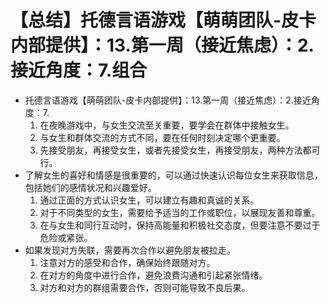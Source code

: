 # 【总结】托德言语游戏【萌萌团队-皮卡内部提供】：13.第一周（接近焦虑）：2.接近角度：7.组合

-   托德言语游戏【萌萌团队-皮卡内部提供】：13.第一周（接近焦虑）：2.接近角度：7.
    1.  在夜晚游戏中，与女生交流至关重要，要学会在群体中接触女生。
    2.  与女生和群体交流的方式不同，要在任何时刻决定哪个更重要。
    3.  先接受朋友，再接受女生，或者先接受女生，再接受朋友，两种方法都可行。
-   了解女生的喜好和情感是很重要的，可以通过快速认识每位女生来获取信息，包括她们的感情状况和兴趣爱好。
    1.  通过正面的方式认识女生，可以建立有趣和真诚的关系。
    2.  对于不同类型的女生，需要给予适当的工作或职位，以展现友善和尊重。
    3.  在与女生和同行互动时，保持高能量和积极社交态度，但要注意不要过于危险或紧张。
-   如果发现对方失联，需要再次合作以避免朋友被拉走。
    1.  注意对方的感受和合作，确保始终跟随对方。
    2.  在对方的角度中进行合作，避免浪费沟通和引起紧张情绪。
    3.  对方和对方的群组需要合作，否则可能导致不良后果。